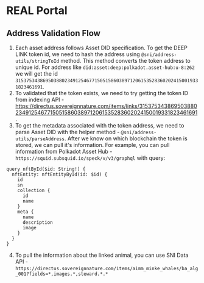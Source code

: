 # REAL Portal

## Address Validation Flow

1. Each asset address follows Asset DID specification. To get the DEEP LINK token id, we need to hash the address using `@sni/address-utils/stringToId` method. This method converts the token address to unique id. For address like `did:asset:deep:polkadot.asset-hub:u-8:262` we will get the id `31537534386950388023491254677150515860389712061535283602024150019331823461691`.
2. To validated that the token exists, we need to try getting the token ID from indexing API - https://directus.sovereignnature.com/items/links/31537534386950388023491254677150515860389712061535283602024150019331823461691.
3. To get the metadata associated with the token address, we need to parse Asset DID with the helper method - `@sni/address-utils/parseAddress`. After we know on which blockchain the token is stored, we can pull it's information. For example, you can pull information from Polkadot Asset Hub - `https://squid.subsquid.io/speck/v/v3/graphql` with query:

```gql
query nftById($id: String!) {
  nftEntity: nftEntityById(id: $id) {
    id
    sn
    collection {
      id
      name
    }
    meta {
      name
      description
      image
    }
  }
}
```

4. To pull the information about the linked animal, you can use SNI Data API - `https://directus.sovereignnature.com/items/aimm_minke_whales/ba_alg_001?fields=*,images.*,steward.*.*`
